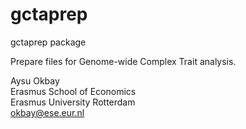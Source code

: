 gctaprep
========

gctaprep package

Prepare files for Genome-wide Complex Trait analysis.

Aysu Okbay  
Erasmus School of Economics  
Erasmus University Rotterdam  
okbay@ese.eur.nl


